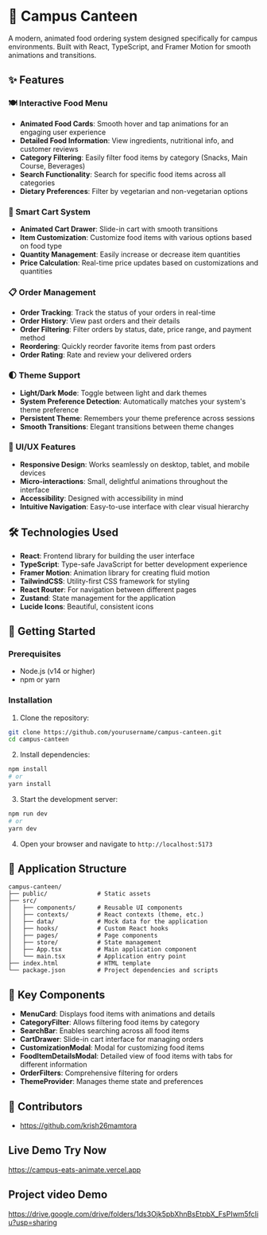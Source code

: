 # 🏫 Campus Canteen

A modern, animated food ordering system designed specifically for campus environments. Built with React, TypeScript, and Framer Motion for smooth animations and transitions.

## ✨ Features

### 🍽️ Interactive Food Menu
- **Animated Food Cards**: Smooth hover and tap animations for an engaging user experience
- **Detailed Food Information**: View ingredients, nutritional info, and customer reviews
- **Category Filtering**: Easily filter food items by category (Snacks, Main Course, Beverages)
- **Search Functionality**: Search for specific food items across all categories
- **Dietary Preferences**: Filter by vegetarian and non-vegetarian options

### 🛒 Smart Cart System
- **Animated Cart Drawer**: Slide-in cart with smooth transitions
- **Item Customization**: Customize food items with various options based on food type
- **Quantity Management**: Easily increase or decrease item quantities
- **Price Calculation**: Real-time price updates based on customizations and quantities

### 📋 Order Management
- **Order Tracking**: Track the status of your orders in real-time
- **Order History**: View past orders and their details
- **Order Filtering**: Filter orders by status, date, price range, and payment method
- **Reordering**: Quickly reorder favorite items from past orders
- **Order Rating**: Rate and review your delivered orders

### 🌓 Theme Support
- **Light/Dark Mode**: Toggle between light and dark themes
- **System Preference Detection**: Automatically matches your system's theme preference
- **Persistent Theme**: Remembers your theme preference across sessions
- **Smooth Transitions**: Elegant transitions between theme changes

### 🎨 UI/UX Features
- **Responsive Design**: Works seamlessly on desktop, tablet, and mobile devices
- **Micro-interactions**: Small, delightful animations throughout the interface
- **Accessibility**: Designed with accessibility in mind
- **Intuitive Navigation**: Easy-to-use interface with clear visual hierarchy

## 🛠️ Technologies Used

- **React**: Frontend library for building the user interface
- **TypeScript**: Type-safe JavaScript for better development experience
- **Framer Motion**: Animation library for creating fluid motion
- **TailwindCSS**: Utility-first CSS framework for styling
- **React Router**: For navigation between different pages
- **Zustand**: State management for the application
- **Lucide Icons**: Beautiful, consistent icons

## 🚀 Getting Started

### Prerequisites

- Node.js (v14 or higher)
- npm or yarn

### Installation

1. Clone the repository:
```bash
git clone https://github.com/yourusername/campus-canteen.git
cd campus-canteen
```

2. Install dependencies:
```bash
npm install
# or
yarn install
```

3. Start the development server:
```bash
npm run dev
# or
yarn dev
```

4. Open your browser and navigate to `http://localhost:5173`

## 📱 Application Structure

```
campus-canteen/
├── public/              # Static assets
├── src/
│   ├── components/      # Reusable UI components
│   ├── contexts/        # React contexts (theme, etc.)
│   ├── data/            # Mock data for the application
│   ├── hooks/           # Custom React hooks
│   ├── pages/           # Page components
│   ├── store/           # State management
│   ├── App.tsx          # Main application component
│   └── main.tsx         # Application entry point
├── index.html           # HTML template
└── package.json         # Project dependencies and scripts
```

## 🧩 Key Components

- **MenuCard**: Displays food items with animations and details
- **CategoryFilter**: Allows filtering food items by category
- **SearchBar**: Enables searching across all food items
- **CartDrawer**: Slide-in cart interface for managing orders
- **CustomizationModal**: Modal for customizing food items
- **FoodItemDetailsModal**: Detailed view of food items with tabs for different information
- **OrderFilters**: Comprehensive filtering for orders
- **ThemeProvider**: Manages theme state and preferences

## 👥 Contributors

- https://github.com/krish26mamtora

## Live Demo Try Now

https://campus-eats-animate.vercel.app

## Project video Demo 

https://drive.google.com/drive/folders/1ds3Ojk5pbXhnBsEtpbX_FsPIwm5fcIiu?usp=sharing



